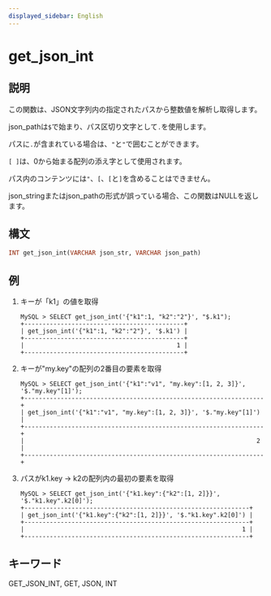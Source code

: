 ```yaml
---
displayed_sidebar: English
---
```


# get_json_int

## 説明

この関数は、JSON文字列内の指定されたパスから整数値を解析し取得します。

json_pathは`$`で始まり、パス区切り文字として`.`を使用します。

パスに`.`が含まれている場合は、`"`と`"`で囲むことができます。

`[ ]`は、0から始まる配列の添え字として使用されます。

パス内のコンテンツには`"`、`[`、`[`と`]`を含めることはできません。

json_stringまたはjson_pathの形式が誤っている場合、この関数はNULLを返します。

## 構文

```Haskell
INT get_json_int(VARCHAR json_str, VARCHAR json_path)
```

## 例

1. キーが「k1」の値を取得

    ```Plain Text
    MySQL > SELECT get_json_int('{"k1":1, "k2":"2"}', "$.k1");
    +--------------------------------------------+
    | get_json_int('{"k1":1, "k2":"2"}', '$.k1') |
    +--------------------------------------------+
    |                                          1 |
    +--------------------------------------------+
    ```

2. キーが"my.key"の配列の2番目の要素を取得

    ```Plain Text
    MySQL > SELECT get_json_int('{"k1":"v1", "my.key":[1, 2, 3]}', '$."my.key"[1]');
    +------------------------------------------------------------------+
    | get_json_int('{"k1":"v1", "my.key":[1, 2, 3]}', '$."my.key"[1]') |
    +------------------------------------------------------------------+
    |                                                                2 |
    +------------------------------------------------------------------+
    ```

3. パスがk1.key -> k2の配列内の最初の要素を取得

    ```Plain Text
    MySQL > SELECT get_json_int('{"k1.key":{"k2":[1, 2]}}', '$."k1.key".k2[0]');
    +--------------------------------------------------------------+
    | get_json_int('{"k1.key":{"k2":[1, 2]}}', '$."k1.key".k2[0]') |
    +--------------------------------------------------------------+
    |                                                            1 |
    +--------------------------------------------------------------+
    ```

## キーワード

GET_JSON_INT, GET, JSON, INT

